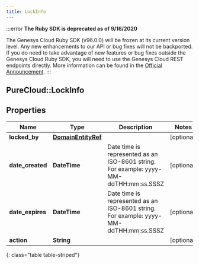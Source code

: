 ```yaml
---
title: LockInfo
---
```


:::error
**The Ruby SDK is deprecated as of 9/16/2020**

The Genesys Cloud Ruby SDK (v96.0.0) will be frozen at its current version level. Any new enhancements to our API or bug fixes will not be backported. If you do need to take advantage of new features or bug fixes outside the Genesys Cloud Ruby SDK, you will need to use the Genesys Cloud REST endpoints directly. More information can be found in the [Official Announcement](https://developer.mypurecloud.com/forum/t/announcement-genesys-cloud-ruby-sdk-end-of-life/8850).
:::


## PureCloud::LockInfo

## Properties

|Name | Type | Description | Notes|
|------------ | ------------- | ------------- | -------------|
| **locked_by** | [**DomainEntityRef**](DomainEntityRef.html) |  | [optional] |
| **date_created** | **DateTime** | Date time is represented as an ISO-8601 string. For example: yyyy-MM-ddTHH:mm:ss.SSSZ | [optional] |
| **date_expires** | **DateTime** | Date time is represented as an ISO-8601 string. For example: yyyy-MM-ddTHH:mm:ss.SSSZ | [optional] |
| **action** | **String** |  | [optional] |
{: class="table table-striped"}


